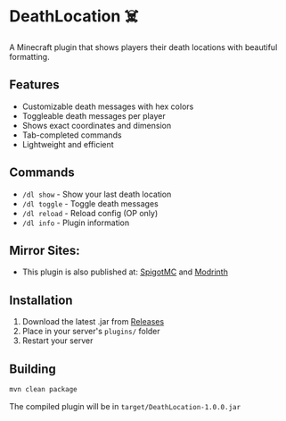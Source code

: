 # DeathLocation ☠️

A Minecraft plugin that shows players their death locations with beautiful formatting.

## Features
- Customizable death messages with hex colors
- Toggleable death messages per player
- Shows exact coordinates and dimension
- Tab-completed commands
- Lightweight and efficient

## Commands
- `/dl show` - Show your last death location
- `/dl toggle` - Toggle death messages
- `/dl reload` - Reload config (OP only)
- `/dl info` - Plugin information

## Mirror Sites:
- This plugin is also published at: [SpigotMC](https://www.spigotmc.org/resources/deathlocation-by-aexert.125357/) and [Modrinth](https://modrinth.com/plugin/deathlocation-by-aexert)

## Installation
1. Download the latest .jar from [Releases](https://github.com/aexert/DeathLocation/releases)
2. Place in your server's `plugins/` folder
3. Restart your server

## Building
```sh
mvn clean package
```
The compiled plugin will be in `target/DeathLocation-1.0.0.jar`
